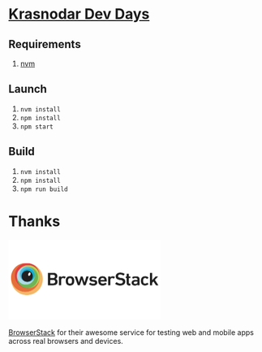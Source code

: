 # [Krasnodar Dev Days](https://new.krddevdays.ru)

## Requirements

1. [nvm](https://github.com/creationix/nvm)

## Launch

1. `nvm install`
1. `npm install`
1. `npm start`

## Build

1. `nvm install`
1. `npm install`
1. `npm run build`

# Thanks

[<img src="./browserstack.png" width="300px"/>](https://www.browserstack.com)

[BrowserStack](https://www.browserstack.com) for their awesome service for testing web and mobile apps across real browsers and devices.
